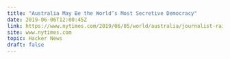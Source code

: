 ```yaml
---
title: "Australia May Be the World’s Most Secretive Democracy"
date: 2019-06-06T12:00:45Z
link: https://www.nytimes.com/2019/06/05/world/australia/journalist-raids.html?utm_medium=RSS&utm_source=hune
site: www.nytimes.com
topic: Hacker News
draft: false
---
```

